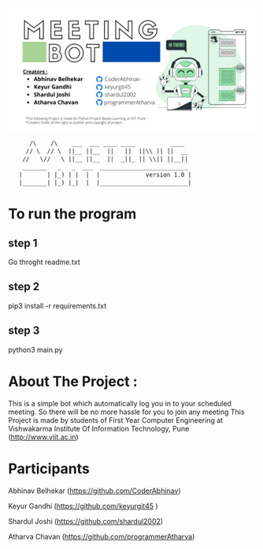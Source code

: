 ![Meeting_Bot](Meeting.png)


          /\    /\    ___  ___ ____ ____          ____
         // \  // \  ||__ ||__  ||   ||  ||\\ || ||  __
        //   \//   \ ||__ ||__  ||  _||_ || \\|| ||__||
        _______   _   _  ___  _________________________
       |       | |_) | |  |  |             version 1.0 |
       |_______| |_) |_|  |  |_________________________|

# To run the program 
## step 1
Go throght readme.txt
## step 2
pip3 install -r requirements.txt
## step 3
python3 main.py

# About The Project :
This is a simple bot which automatically log you in to your scheduled 
meeting. So there will be no more hassle for you to join any meeting
This Project is made by students of First Year Computer Engineering at
Vishwakarma Institute Of Information Technology, Pune
(http://www.viit.ac.in)

# Participants
Abhinav Belhekar (https://github.com/CoderAbhinav)

Keyur Gandhi     (https://github.com/keyurgit45  )

Shardul Joshi    (https://github.com/shardul2002)

Atharva Chavan   (https://github.com/programmerAtharva)
